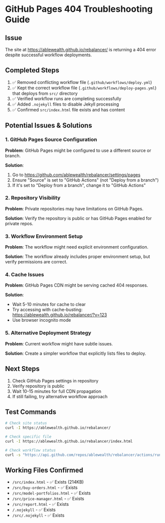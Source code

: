 # GitHub Pages 404 Troubleshooting Guide

## Issue
The site at https://ablewealth.github.io/rebalancer/ is returning a 404 error despite successful workflow deployments.

## Completed Steps
1. ✅ Removed conflicting workflow file (`.github/workflows/deploy.yml`)
2. ✅ Kept the correct workflow file (`.github/workflows/deploy-pages.yml`) that deploys from `src/` directory
3. ✅ Verified workflow runs are completing successfully
4. ✅ Added `.nojekyll` files to disable Jekyll processing
5. ✅ Confirmed `src/index.html` file exists and has content

## Potential Issues & Solutions

### 1. GitHub Pages Source Configuration
**Problem**: GitHub Pages might be configured to use a different source or branch.

**Solution**: 
1. Go to https://github.com/ablewealth/rebalancer/settings/pages
2. Ensure "Source" is set to "GitHub Actions" (not "Deploy from a branch")
3. If it's set to "Deploy from a branch", change it to "GitHub Actions"

### 2. Repository Visibility
**Problem**: Private repositories may have limitations on GitHub Pages.

**Solution**: Verify the repository is public or has GitHub Pages enabled for private repos.

### 3. Workflow Environment Setup
**Problem**: The workflow might need explicit environment configuration.

**Solution**: The workflow already includes proper environment setup, but verify permissions are correct.

### 4. Cache Issues
**Problem**: GitHub Pages CDN might be serving cached 404 responses.

**Solution**: 
- Wait 5-10 minutes for cache to clear
- Try accessing with cache-busting: https://ablewealth.github.io/rebalancer/?v=123
- Use browser incognito mode

### 5. Alternative Deployment Strategy
**Problem**: Current workflow might have subtle issues.

**Solution**: Create a simpler workflow that explicitly lists files to deploy.

## Next Steps
1. Check GitHub Pages settings in repository
2. Verify repository is public
3. Wait 10-15 minutes for full CDN propagation
4. If still failing, try alternative workflow approach

## Test Commands
```bash
# Check site status
curl -I https://ablewealth.github.io/rebalancer/

# Check specific file
curl -I https://ablewealth.github.io/rebalancer/index.html

# Check workflow status
curl -s "https://api.github.com/repos/ablewealth/rebalancer/actions/runs?per_page=1" | jq '.workflow_runs[0] | {name, status, conclusion}'
```

## Working Files Confirmed
- `/src/index.html` - ✅ Exists (214KB)
- `/src/buy-orders.html` - ✅ Exists  
- `/src/model-portfolios.html` - ✅ Exists
- `/src/price-manager.html` - ✅ Exists
- `/src/report.html` - ✅ Exists
- `/.nojekyll` - ✅ Exists
- `/src/.nojekyll` - ✅ Exists
